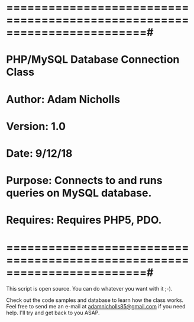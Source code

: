 # ========================================================================#
#
#  PHP/MySQL Database Connection Class
#
#  Author:   Adam Nicholls
#  Version:	 1.0
#  Date:     9/12/18
#  Purpose:  Connects to and runs queries on MySQL database.
#  Requires: Requires PHP5, PDO.
#
# ========================================================================#

This script is open source.  You can do whatever you want with it ;-).

Check out the code samples and database to learn how the class works.  Feel free to send me an e-mail at adamnicholls85@gmail.com if you need help.  I'll try and get back to you ASAP.
